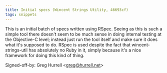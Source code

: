 ```yaml
---
title: Initial specs (Wincent Strings Utility, 46693cf)
tags: snippets
---
```


This is an initial batch of specs written using RSpec. Seeing as this is such a simple tool there doesn't seem to be much sense in doing internal testing at the Objective-C level; instead just run the tool itself and make sure it does what it's supposed to do. RSpec is used despite the fact that wincent-strings-util has absolutely no Ruby in it, simply because it's a nice framework for doing this kind of thing.

Signed-off-by: Greg Hurrell &lt;greg@hurrell.net&gt;
